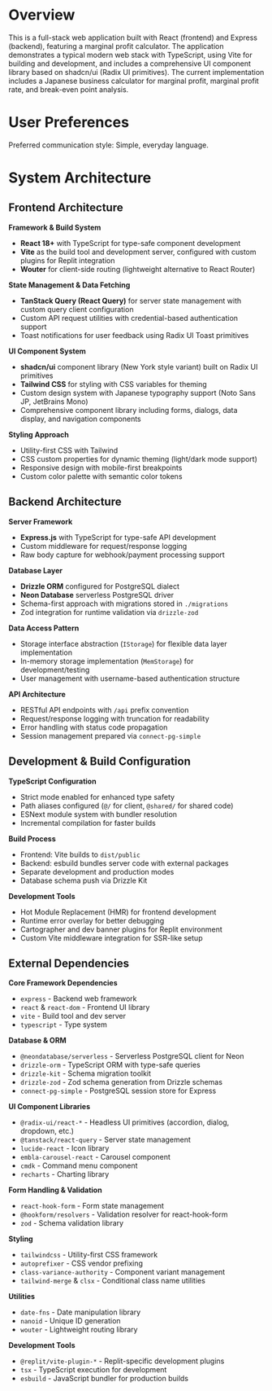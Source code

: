 # Overview

This is a full-stack web application built with React (frontend) and Express (backend), featuring a marginal profit calculator. The application demonstrates a typical modern web stack with TypeScript, using Vite for building and development, and includes a comprehensive UI component library based on shadcn/ui (Radix UI primitives). The current implementation includes a Japanese business calculator for marginal profit, marginal profit rate, and break-even point analysis.

# User Preferences

Preferred communication style: Simple, everyday language.

# System Architecture

## Frontend Architecture

**Framework & Build System**
- **React 18+** with TypeScript for type-safe component development
- **Vite** as the build tool and development server, configured with custom plugins for Replit integration
- **Wouter** for client-side routing (lightweight alternative to React Router)

**State Management & Data Fetching**
- **TanStack Query (React Query)** for server state management with custom query client configuration
- Custom API request utilities with credential-based authentication support
- Toast notifications for user feedback using Radix UI Toast primitives

**UI Component System**
- **shadcn/ui** component library (New York style variant) built on Radix UI primitives
- **Tailwind CSS** for styling with CSS variables for theming
- Custom design system with Japanese typography support (Noto Sans JP, JetBrains Mono)
- Comprehensive component library including forms, dialogs, data display, and navigation components

**Styling Approach**
- Utility-first CSS with Tailwind
- CSS custom properties for dynamic theming (light/dark mode support)
- Responsive design with mobile-first breakpoints
- Custom color palette with semantic color tokens

## Backend Architecture

**Server Framework**
- **Express.js** with TypeScript for type-safe API development
- Custom middleware for request/response logging
- Raw body capture for webhook/payment processing support

**Database Layer**
- **Drizzle ORM** configured for PostgreSQL dialect
- **Neon Database** serverless PostgreSQL driver
- Schema-first approach with migrations stored in `./migrations`
- Zod integration for runtime validation via `drizzle-zod`

**Data Access Pattern**
- Storage interface abstraction (`IStorage`) for flexible data layer implementation
- In-memory storage implementation (`MemStorage`) for development/testing
- User management with username-based authentication structure

**API Architecture**
- RESTful API endpoints with `/api` prefix convention
- Request/response logging with truncation for readability
- Error handling with status code propagation
- Session management prepared via `connect-pg-simple`

## Development & Build Configuration

**TypeScript Configuration**
- Strict mode enabled for enhanced type safety
- Path aliases configured (`@/` for client, `@shared/` for shared code)
- ESNext module system with bundler resolution
- Incremental compilation for faster builds

**Build Process**
- Frontend: Vite builds to `dist/public`
- Backend: esbuild bundles server code with external packages
- Separate development and production modes
- Database schema push via Drizzle Kit

**Development Tools**
- Hot Module Replacement (HMR) for frontend development
- Runtime error overlay for better debugging
- Cartographer and dev banner plugins for Replit environment
- Custom Vite middleware integration for SSR-like setup

## External Dependencies

**Core Framework Dependencies**
- `express` - Backend web framework
- `react` & `react-dom` - Frontend UI library
- `vite` - Build tool and dev server
- `typescript` - Type system

**Database & ORM**
- `@neondatabase/serverless` - Serverless PostgreSQL client for Neon
- `drizzle-orm` - TypeScript ORM with type-safe queries
- `drizzle-kit` - Schema migration toolkit
- `drizzle-zod` - Zod schema generation from Drizzle schemas
- `connect-pg-simple` - PostgreSQL session store for Express

**UI Component Libraries**
- `@radix-ui/react-*` - Headless UI primitives (accordion, dialog, dropdown, etc.)
- `@tanstack/react-query` - Server state management
- `lucide-react` - Icon library
- `embla-carousel-react` - Carousel component
- `cmdk` - Command menu component
- `recharts` - Charting library

**Form Handling & Validation**
- `react-hook-form` - Form state management
- `@hookform/resolvers` - Validation resolver for react-hook-form
- `zod` - Schema validation library

**Styling**
- `tailwindcss` - Utility-first CSS framework
- `autoprefixer` - CSS vendor prefixing
- `class-variance-authority` - Component variant management
- `tailwind-merge` & `clsx` - Conditional class name utilities

**Utilities**
- `date-fns` - Date manipulation library
- `nanoid` - Unique ID generation
- `wouter` - Lightweight routing library

**Development Tools**
- `@replit/vite-plugin-*` - Replit-specific development plugins
- `tsx` - TypeScript execution for development
- `esbuild` - JavaScript bundler for production builds